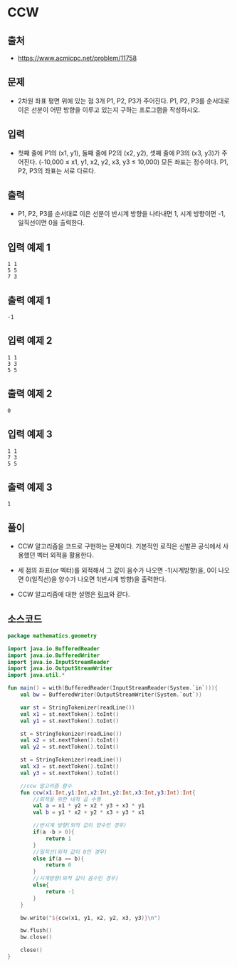 # CCW 

## 출처

* https://www.acmicpc.net/problem/11758

## 문제

* 2차원 좌표 평면 위에 있는 점 3개 P1, P2, P3가 주어진다. P1, P2, P3를 순서대로 이은 선분이 어떤 방향을 이루고 있는지 구하는 프로그램을 작성하시오.

## 입력

* 첫째 줄에 P1의 (x1, y1), 둘째 줄에 P2의 (x2, y2), 셋째 줄에 P3의 (x3, y3)가 주어진다. (-10,000 ≤ x1, y1, x2, y2, x3, y3 ≤ 10,000) 모든 좌표는 정수이다. P1, P2, P3의 좌표는 서로 다르다.

## 출력

* P1, P2, P3를 순서대로 이은 선분이 반시계 방향을 나타내면 1, 시계 방향이면 -1, 일직선이면 0을 출력한다.

## 입력 예제 1

```
1 1
5 5
7 3
```

## 출력 예제 1

```
-1
```

## 입력 예제 2

```
1 1
3 3
5 5
```

## 출력 예제 2

```
0
```

## 입력 예제 3

```
1 1
7 3
5 5
```

## 출력 예제 3

```
1
```

## 풀이

* CCW 알고리즘을 코드로 구현하는 문제이다. 기본적인 로직은 신발끈 공식에서 사용했던 벡터 외적을 활용한다. 

* 세 점의 좌표(or 벡터)를 외적해서 그 값이 음수가 나오면 -1(시계방향)을, 0이 나오면 0(일직선)을 양수가 나오면 1(반시계 방향)을 출력한다.

* CCW 알고리즘에 대한 설명은 [링크](https://snowfleur.tistory.com/98)와 같다.

## 소스코드

```kotlin
package mathematics.geometry

import java.io.BufferedReader
import java.io.BufferedWriter
import java.io.InputStreamReader
import java.io.OutputStreamWriter
import java.util.*

fun main() = with(BufferedReader(InputStreamReader(System.`in`))){
    val bw = BufferedWriter(OutputStreamWriter(System.`out`))

    var st = StringTokenizer(readLine())
    val x1 = st.nextToken().toInt()
    val y1 = st.nextToken().toInt()

    st = StringTokenizer(readLine())
    val x2 = st.nextToken().toInt()
    val y2 = st.nextToken().toInt()

    st = StringTokenizer(readLine())
    val x3 = st.nextToken().toInt()
    val y3 = st.nextToken().toInt()

    //ccw 알고리즘 함수
    fun ccw(x1:Int,y1:Int,x2:Int,y2:Int,x3:Int,y3:Int):Int{
        //외적을 위한 내적 곱 수행
        val a = x1 * y2 + x2 * y3 + x3 * y1
        val b = y1 * x2 + y2 * x3 + y3 * x1

        //반시계 방향(외적 값이 양수인 경우)
        if(a -b > 0){
            return 1
        }
        //일직선(외적 값이 0인 경우)
        else if(a == b){
            return 0
        }
        //시계방향(외적 값이 음수인 경우)
        else{
            return -1
        }
    }

    bw.write("${ccw(x1, y1, x2, y2, x3, y3)}\n")

    bw.flush()
    bw.close()

    close()
}
```
